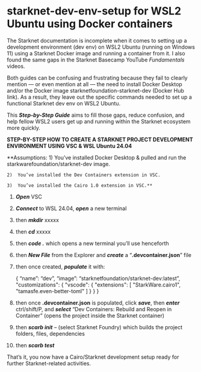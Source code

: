# starknet-dev-env-setup for WSL2 Ubuntu using Docker containers
The Starknet documentation is incomplete when it comes to setting up a development environment (dev env) on WSL2 Ubuntu (running on Windows 11) using a Starknet Docker image and running a container from it. I also found the same gaps in the Starknet Basecamp YouTube *Fundamentals* videos.

Both guides can be confusing and frustrating because they fail to clearly mention — or even mention at all — the need to install Docker Desktop and/or the Docker image starknetfoundation-starknet-dev (Docker Hub link). As a result, they leave out the specific commands needed to set up a functional Starknet dev env on WSL2 Ubuntu.

This ***Step-by-Step Guide*** aims to fill those gaps, reduce confusion, and help fellow WSL2 users get up and running within the Starknet ecosystem more quickly.

**STEP-BY-STEP HOW TO CREATE A STARKNET PROJECT DEVELOPMENT ENVIRONMENT USING VSC & WSL Ubuntu 24.04**

**Assumptions: 
	1)	You’ve installed Docker Desktop & pulled and run the starkwarefoundation/starknet-dev image.
 
	2)	You’ve installed the Dev Containers extension in VSC.

	3)	You’ve installed the Cairo 1.0 extension in VSC.**

1. ***Open*** VSC
2. ***Connect*** to WSL 24.04, ***open*** a new terminal
3. then ***mkdir*** xxxxx
4. then ***cd*** xxxxx
5. then ***code .***  which opens a new terminal you’ll use henceforth
6. then ***New File*** from the Explorer and ***create*** a “**.devcontainer.json**” file
7. then once created, ***populate*** it with: 

	 { 
	“name”: “dev”,
			“image”: “starknetfoundation/starknet-dev:latest”,
	   "customizations":  {
	        "vscode":  {
	            "extensions":  [
	                "StarkWare.cairo1",
	                "tamasfe.even-better-toml" ] 
			}
	  }
	}

8. then once **.devcontainer.json** is populated, click ***save***, then ***enter*** ctrl/shift/P, and ***select*** “Dev Containers: Rebuild and Reopen in Container” 
(opens the project inside the Starknet container)
9. then ***scarb init*** – (select Starknet Foundry) which builds the project folders, files, dependencies
10. then ***scarb test***

That’s it, you now have a Cairo/Starknet development setup ready for further Starknet-related activities.

